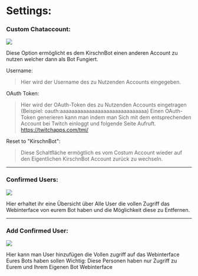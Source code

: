 # Settings:

### Custom Chataccount:
<img src="http://i.imgur.com/Fgp0dBT.png"/>

Diese Option ermöglicht es dem KirschnBot einen anderen Account zu nutzen welcher dann als Bot Fungiert.

Username:
> Hier wird der Username des zu Nutzenden Accounts eingegeben.

OAuth Token:
>Hier wird der OAuth-Token des zu Nutzenden Accounts eingetragen (Beispiel: oauth:aaaaaaaaaaaaaaaaaaaaaaaaaaaaaa)
Einen OAuth-Token generieren kann man indem man Sich mit dem entsprechenden Account bei Twitch einloggt und folgende Seite Aufruft. https://twitchapps.com/tmi/

Reset to "KirschnBot":
>Diese Schaltfläche ermögtlich es vom Costum Account wieder auf den Eigentlichen KirschnBot Account zurück zu wechseln.


<hr>

### Confirmed Users:
<img src="http://i.imgur.com/TtZUHef.png"/>

Hier erhaltet ihr eine Übersicht über Alle User die vollen Zugriff das Webinterface von eurem Bot haben und die Möglichkeit diese zu Entfernen.


<hr>

### Add Confirmed User:
<img src="http://i.imgur.com/t1W3dIg.png"/>

Hier kann man User hinzufügen die Vollen zugriff auf das Webinterface Eures Bots haben sollen
Wichtig: Diese Personen haben nur Zugriff zu Eurem und Ihrem Eigenen Bot Webinterface
